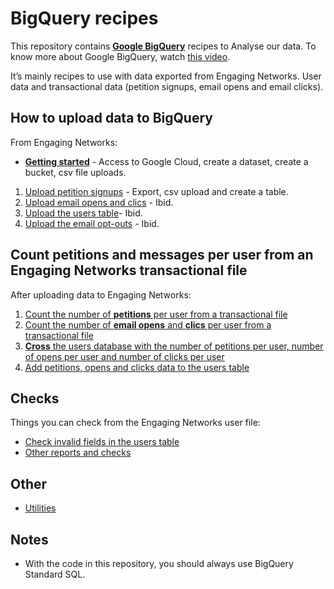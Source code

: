 # BigQuery recipes

This repository contains **[Google BigQuery](https://bigquery.cloud.google.com/)** recipes to Analyse our data. To know more about Google BigQuery, watch [this video](https://www.youtube.com/watch?v=eyBK9nj-7AA).

It’s mainly recipes to use with data exported from Engaging Networks. User data and transactional data (petition signups, email opens and email clicks).

## How to **upload data** to BigQuery

From Engaging Networks:

* **[Getting started](prepare-to-bigquery.md)** - Access to Google Cloud, create a dataset, create a bucket, csv file uploads.

1. [Upload petition signups](upload-petitions-transactional.md) - Export, csv upload and create a table.
2. [Upload email opens and clics](upload-mails-transactional.md) - Ibid.
3. [Upload the users table](upload-users-table.md)- Ibid.
4. [Upload the email opt-outs](upload-optouts.md) - Ibid.

## Count **petitions and messages per user** from an Engaging Networks transactional file

After uploading data to Engaging Networks:

1. [Count the number of **petitions** per user from a transactional file](count-petitions-per-user-from-transactional.sql)
2. [Count the number of **email opens** and **clics** per user from a transactional file](count-messages-per-user-from-transactional.sql)
3. [**Cross** the users database with the number of petitions per user, number of opens per user and number of clicks per user](cross-signups-opens-clics-with-users.sql)
4. [Add petitions, opens and clicks data to the users table](enhance-users-table.md)

## Checks

Things you can check from the Engaging Networks user file:

* [Check invalid fields in the users table](check-invalid-from-users.sql)
* [Other reports and checks](other-reports.sql)

## Other

* [Utilities](utilities.sql)

## Notes

* With the code in this repository, you should always use BigQuery Standard SQL.